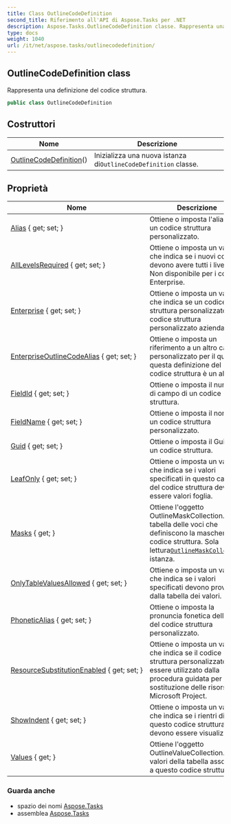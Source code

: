 ```yaml
---
title: Class OutlineCodeDefinition
second_title: Riferimento all'API di Aspose.Tasks per .NET
description: Aspose.Tasks.OutlineCodeDefinition classe. Rappresenta una definizione del codice struttura.
type: docs
weight: 1040
url: /it/net/aspose.tasks/outlinecodedefinition/
---
```

## OutlineCodeDefinition class

Rappresenta una definizione del codice struttura.

```csharp
public class OutlineCodeDefinition
```

## Costruttori

| Nome | Descrizione |
| --- | --- |
| [OutlineCodeDefinition](outlinecodedefinition/)() | Inizializza una nuova istanza di`OutlineCodeDefinition` classe. |

## Proprietà

| Nome | Descrizione |
| --- | --- |
| [Alias](../../aspose.tasks/outlinecodedefinition/alias/) { get; set; } | Ottiene o imposta l'alias di un codice struttura personalizzato. |
| [AllLevelsRequired](../../aspose.tasks/outlinecodedefinition/alllevelsrequired/) { get; set; } | Ottiene o imposta un valore che indica se i nuovi codici devono avere tutti i livelli. Non disponibile per i codici Enterprise. |
| [Enterprise](../../aspose.tasks/outlinecodedefinition/enterprise/) { get; set; } | Ottiene o imposta un valore che indica se un codice struttura personalizzato è un codice struttura personalizzato aziendale. |
| [EnterpriseOutlineCodeAlias](../../aspose.tasks/outlinecodedefinition/enterpriseoutlinecodealias/) { get; set; } | Ottiene o imposta un riferimento a un altro campo personalizzato per il quale questa definizione del codice struttura è un alias. |
| [FieldId](../../aspose.tasks/outlinecodedefinition/fieldid/) { get; set; } | Ottiene o imposta il numero di campo di un codice struttura. |
| [FieldName](../../aspose.tasks/outlinecodedefinition/fieldname/) { get; set; } | Ottiene o imposta il nome di un codice struttura personalizzato. |
| [Guid](../../aspose.tasks/outlinecodedefinition/guid/) { get; set; } | Ottiene o imposta il Guid di un codice struttura. |
| [LeafOnly](../../aspose.tasks/outlinecodedefinition/leafonly/) { get; set; } | Ottiene o imposta un valore che indica se i valori specificati in questo campo del codice struttura devono essere valori foglia. |
| [Masks](../../aspose.tasks/outlinecodedefinition/masks/) { get; } | Ottiene l'oggetto OutlineMaskCollection. La tabella delle voci che definiscono la maschera del codice struttura. Sola lettura[`OutlineMaskCollection`](../outlinemaskcollection/) istanza. |
| [OnlyTableValuesAllowed](../../aspose.tasks/outlinecodedefinition/onlytablevaluesallowed/) { get; set; } | Ottiene o imposta un valore che indica se i valori specificati devono provenire dalla tabella dei valori. |
| [PhoneticAlias](../../aspose.tasks/outlinecodedefinition/phoneticalias/) { get; set; } | Ottiene o imposta la pronuncia fonetica dell'alias del codice struttura personalizzato. |
| [ResourceSubstitutionEnabled](../../aspose.tasks/outlinecodedefinition/resourcesubstitutionenabled/) { get; set; } | Ottiene o imposta un valore che indica se il codice struttura personalizzato può essere utilizzato dalla procedura guidata per la sostituzione delle risorse in Microsoft Project. |
| [ShowIndent](../../aspose.tasks/outlinecodedefinition/showindent/) { get; set; } | Ottiene o imposta un valore che indica se i rientri di questo codice struttura devono essere visualizzati. |
| [Values](../../aspose.tasks/outlinecodedefinition/values/) { get; } | Ottiene l'oggetto OutlineValueCollection. I valori della tabella associata a questo codice struttura. |

### Guarda anche

* spazio dei nomi [Aspose.Tasks](../../aspose.tasks/)
* assemblea [Aspose.Tasks](../../)


